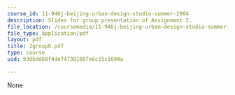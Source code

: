 ```yaml
---
course_id: 11-946j-beijing-urban-design-studio-summer-2004
description: Slides for group presentation of Assignment 2.
file_location: /coursemedia/11-946j-beijing-urban-design-studio-summer-2004/93dbdd68f4de747381687e6c15c1694a_2group6.pdf
file_type: application/pdf
layout: pdf
title: 2group6.pdf
type: course
uid: 93dbdd68f4de747381687e6c15c1694a

---
```

None